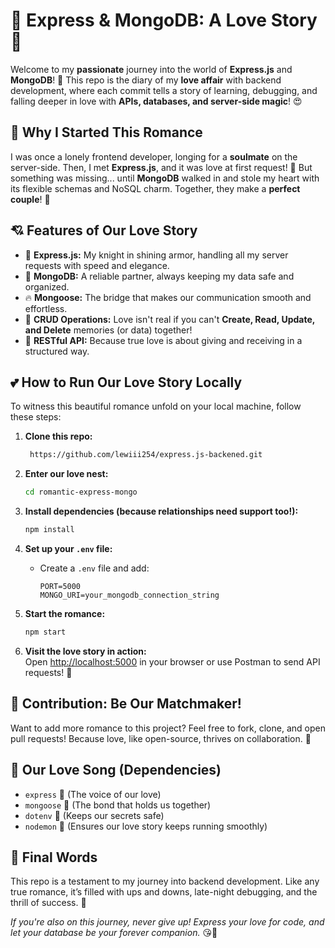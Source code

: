 # 💖 Express & MongoDB: A Love Story 💖

Welcome to my **passionate** journey into the world of **Express.js** and **MongoDB**! 🥰 This repo is the diary of my **love affair** with backend development, where each commit tells a story of learning, debugging, and falling deeper in love with **APIs, databases, and server-side magic**! 😍

## 🌹 Why I Started This Romance

I was once a lonely frontend developer, longing for a **soulmate** on the server-side. Then, I met **Express.js**, and it was love at first request! 💌 But something was missing... until **MongoDB** walked in and stole my heart with its flexible schemas and NoSQL charm. Together, they make a **perfect couple**! 🫶

## 💘 Features of Our Love Story

- 🏹 **Express.js:** My knight in shining armor, handling all my server requests with speed and elegance.
- 💾 **MongoDB:** A reliable partner, always keeping my data safe and organized.
- 🔥 **Mongoose:** The bridge that makes our communication smooth and effortless.
- 💑 **CRUD Operations:** Love isn't real if you can't **Create, Read, Update, and Delete** memories (or data) together!
- 🚀 **RESTful API:** Because true love is about giving and receiving in a structured way.

## 💕 How to Run Our Love Story Locally

To witness this beautiful romance unfold on your local machine, follow these steps:

1. **Clone this repo:**  
   ```sh
    https://github.com/lewiii254/express.js-backened.git

   ```

2. **Enter our love nest:**
   ```sh
   cd romantic-express-mongo
   ```

3. **Install dependencies (because relationships need support too!):**
   ```sh
   npm install
   ```

4. **Set up your `.env` file:**
   - Create a `.env` file and add:
     ```
     PORT=5000
     MONGO_URI=your_mongodb_connection_string
     ```

5. **Start the romance:**
   ```sh
   npm start
   ```

6. **Visit the love story in action:**  
   Open [http://localhost:5000](http://localhost:5000) in your browser or use Postman to send API requests! 💑

## 💓 Contribution: Be Our Matchmaker!

Want to add more romance to this project? Feel free to fork, clone, and open pull requests! Because love, like open-source, thrives on collaboration. 💞

## 🎵 Our Love Song (Dependencies)

- `express` 🎤 (The voice of our love)
- `mongoose` 💍 (The bond that holds us together)
- `dotenv` 🌿 (Keeps our secrets safe)
- `nodemon` 🔄 (Ensures our love story keeps running smoothly)

## 💌 Final Words

This repo is a testament to my journey into backend development. Like any true romance, it’s filled with ups and downs, late-night debugging, and the thrill of success. 💖

_If you're also on this journey, never give up! Express your love for code, and let your database be your forever companion._ 😘🚀

